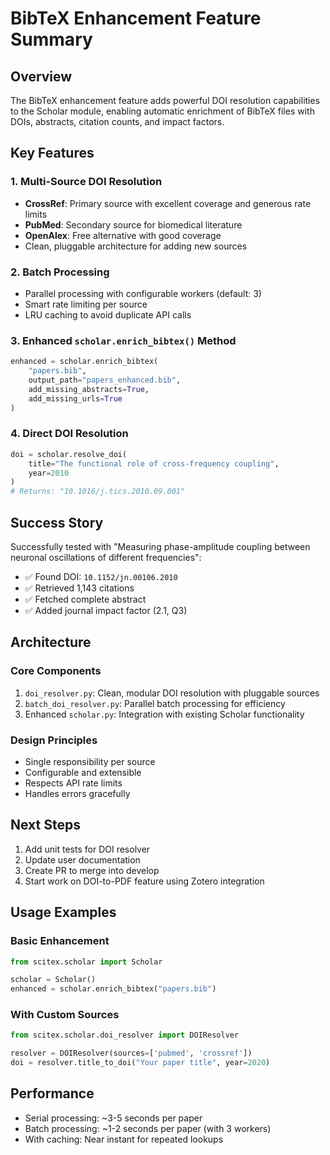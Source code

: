 # BibTeX Enhancement Feature Summary

## Overview
The BibTeX enhancement feature adds powerful DOI resolution capabilities to the Scholar module, enabling automatic enrichment of BibTeX files with DOIs, abstracts, citation counts, and impact factors.

## Key Features

### 1. Multi-Source DOI Resolution
- **CrossRef**: Primary source with excellent coverage and generous rate limits
- **PubMed**: Secondary source for biomedical literature
- **OpenAlex**: Free alternative with good coverage
- Clean, pluggable architecture for adding new sources

### 2. Batch Processing
- Parallel processing with configurable workers (default: 3)
- Smart rate limiting per source
- LRU caching to avoid duplicate API calls

### 3. Enhanced `scholar.enrich_bibtex()` Method
```python
enhanced = scholar.enrich_bibtex(
    "papers.bib",
    output_path="papers_enhanced.bib",
    add_missing_abstracts=True,
    add_missing_urls=True
)
```

### 4. Direct DOI Resolution
```python
doi = scholar.resolve_doi(
    title="The functional role of cross-frequency coupling",
    year=2010
)
# Returns: "10.1016/j.tics.2010.09.001"
```

## Success Story
Successfully tested with "Measuring phase-amplitude coupling between neuronal oscillations of different frequencies":
- ✅ Found DOI: `10.1152/jn.00106.2010`
- ✅ Retrieved 1,143 citations
- ✅ Fetched complete abstract
- ✅ Added journal impact factor (2.1, Q3)

## Architecture

### Core Components
1. `doi_resolver.py`: Clean, modular DOI resolution with pluggable sources
2. `batch_doi_resolver.py`: Parallel batch processing for efficiency
3. Enhanced `scholar.py`: Integration with existing Scholar functionality

### Design Principles
- Single responsibility per source
- Configurable and extensible
- Respects API rate limits
- Handles errors gracefully

## Next Steps
1. Add unit tests for DOI resolver
2. Update user documentation
3. Create PR to merge into develop
4. Start work on DOI-to-PDF feature using Zotero integration

## Usage Examples

### Basic Enhancement
```python
from scitex.scholar import Scholar

scholar = Scholar()
enhanced = scholar.enrich_bibtex("papers.bib")
```

### With Custom Sources
```python
from scitex.scholar.doi_resolver import DOIResolver

resolver = DOIResolver(sources=['pubmed', 'crossref'])
doi = resolver.title_to_doi("Your paper title", year=2020)
```

## Performance
- Serial processing: ~3-5 seconds per paper
- Batch processing: ~1-2 seconds per paper (with 3 workers)
- With caching: Near instant for repeated lookups